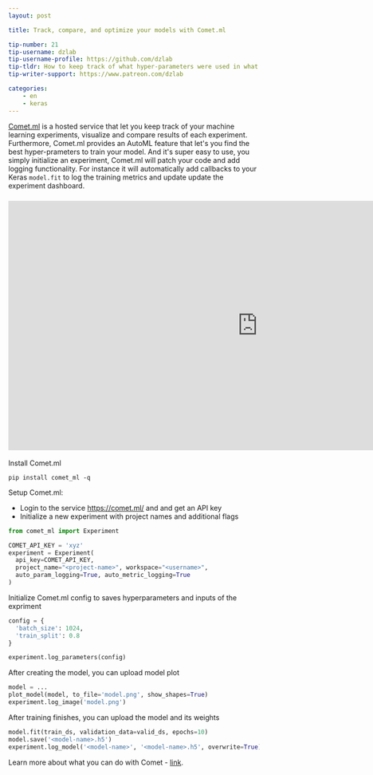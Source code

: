 ```yaml
---
layout: post

title: Track, compare, and optimize your models with Comet.ml

tip-number: 21
tip-username: dzlab
tip-username-profile: https://github.com/dzlab
tip-tldr: How to keep track of what hyper-parameters were used in what experiment?
tip-writer-support: https://www.patreon.com/dzlab

categories:
    - en
    - keras
---
```



[Comet.ml](https://comet.ml/) is a hosted service that let you keep track of your machine learning experiments, visualize and compare results of each experiment. Furthermore, Comet.ml provides an AutoML feature that let's you find the best hyper-prameters to train your model. And it's super easy to use, you simply initialize an experiment, Comet.ml will patch your code and add logging functionality. For instance it will automatically add callbacks to your Keras `model.fit` to log the training metrics and update update the experiment dashboard.

<h3 style="text-align:center;">
  <iframe class="post-content" width="1000" height="500" src="https://www.comet.ml/dzlab/tf-text-skipgram/" frameborder="0" allow="accelerometer; autoplay; encrypted-media; gyroscope; picture-in-picture" allowfullscreen></iframe>
</h3>

Install Comet.ml
```
pip install comet_ml -q
```

Setup Comet.ml:
* Login to the service https://comet.ml/ and and get an API key
* Initialize a new experiment with project names and additional flags

```python
from comet_ml import Experiment

COMET_API_KEY = 'xyz'
experiment = Experiment(
  api_key=COMET_API_KEY,
  project_name="<project-name>", workspace="<username>",
  auto_param_logging=True, auto_metric_logging=True
)
```

Initialize Comet.ml config to saves hyperparameters and inputs of the expriment
```python
config = {
  'batch_size': 1024,
  'train_split': 0.8
}

experiment.log_parameters(config)
```

After creating the model, you can upload model plot
```python
model = ...
plot_model(model, to_file='model.png', show_shapes=True)
experiment.log_image('model.png')
```

After training finishes, you can upload the model and its weights
```python
model.fit(train_ds, validation_data=valid_ds, epochs=10)
model.save('<model-name>.h5')
experiment.log_model('<model-name>', '<model-name>.h5', overwrite=True)
```

Learn more about what you can do with Comet - [link](https://medium.com/comet-ml/comet-ml-cheat-sheet-supercharge-your-machine-learning-experiment-management-7786e08f8e9e).